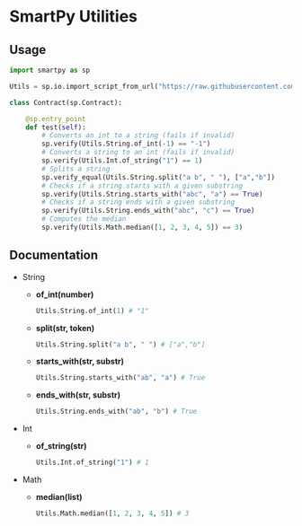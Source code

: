 # SmartPy Utilities

## Usage

```py
import smartpy as sp

Utils = sp.io.import_script_from_url("https://raw.githubusercontent.com/RomarQ/tezos-sc-utils/main/smartpy/utils.py")

class Contract(sp.Contract):

    @sp.entry_point
    def test(self):
        # Converts an int to a string (fails if invalid)
        sp.verify(Utils.String.of_int(-1) == "-1")
        # Converts a string to an int (fails if invalid)
        sp.verify(Utils.Int.of_string("1") == 1)
        # Splits a string
        sp.verify_equal(Utils.String.split("a b", " "), ["a","b"])
        # Checks if a string starts with a given substring
        sp.verify(Utils.String.starts_with("abc", "a") == True)
        # Checks if a string ends with a given substring
        sp.verify(Utils.String.ends_with("abc", "c") == True)
        # Computes the median
        sp.verify(Utils.Math.median([1, 2, 3, 4, 5]) == 3)
```

## Documentation

- String

    - **of_int(number)**

        ```py
        Utils.String.of_int(1) # "1"
        ```

    - **split(str, token)**

        ```py
        Utils.String.split("a b", " ") # ["a","b"]
        ```

    - **starts_with(str, substr)**

        ```py
        Utils.String.starts_with("ab", "a") # True
        ```

    - **ends_with(str, substr)**

        ```py
        Utils.String.ends_with("ab", "b") # True
        ```

- Int

    - **of_string(str)**

        ```py
        Utils.Int.of_string("1") # 1
        ```

- Math

    - **median(list)**

        ```py
        Utils.Math.median([1, 2, 3, 4, 5]) # 3
        ```
